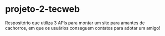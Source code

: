 # projeto-2-tecweb
Respositório que utiliza 3 APIs para montar um site para amantes de cachorros, em que os usuários conseguem contatos para adotar um amigo!  
